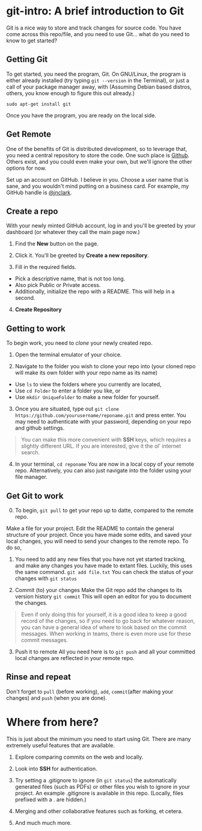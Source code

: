 # git-intro: A brief introduction to Git

Git is a nice way to store and track changes for source code.  You
have come across this repo/file, and you need to use Git... what do
you need to know to get started?

## Getting Git

To get started, you need the program, Git. On GNU/Linux, the program
is either already installed (try typing `git --version` in the
Terminal), or just a call of your package manager away, with (Assuming
Debian based distros, others, you know enough to figure this out
already.)

```
sudo apt-get install git
```

Once you have the program, you are ready on the local side.

## Get Remote

One of the benefits of Git is distributed development, so to leverage
that, you need a central repository to store the code. One such place
is [Github](https://github.com). Others exist, and you could even make
your own, but we'll ignore the other options for now.

Set up an account on GitHub. I believe in you. Choose a user name that
is sane, and you wouldn't mind putting on a business card. For
example, my GitHub handle is [@jnclark](https://github.com/jnclark).

## Create a repo

With your newly minted GitHub account, log in and you'll be greeted by
your dashboard (or whatever they call the main page now.)

1. Find the **New** button on the page.

2. Click it. You'll be greeted by **Create a new repository**.

3. Fill in the required fields.

  - Pick a descriptive name, that is not too long.
  - Also pick Public or Private access.
  - Additionally, initialize the repo with a README. This will help in a second.

4. **Create Repository**

## Getting to work

To begin work, you need to *clone* your newly created repo.

1. Open the terminal emulator of your choice.

2. Navigate to the folder you wish to clone your repo into (your
cloned repo will make its own folder with your repo name as its name)

  - Use `ls` to view the folders where you currently are located,
  - Use `cd Folder` to enter a folder you like, or
  - Use `mkdir UniqueFolder` to make a new folder for yourself.

3. Once you are situated, type out
`git clone https://github.com/yourusername/reponame.git`
and press enter. You may need to authenticate with your password,
depending on your repo and github settings.

> You can make this more convenient with **SSH** keys, which requires
a slightly different URL. If you are interested, give it the ol'
internet search.

4. In your terminal, `cd reponame` You are now in a local copy of your
remote repo.  Alternatively, you can also just navigate into the
folder using your file manager.

## Get Git to work

0. To begin, `git pull` to get your repo up to datte, compared to the
remote repo.

Make a file for your project. Edit the README to contain the general
structure of your project. Once you have made some edits, and saved
your local changes, you will need to send your changes to the remote
repo. To do so,

1. You need to add any new files that you have not yet started
tracking, and make any changes you have made to extant files. Luckily,
this uses the same command. `git add file.txt` You can check the
status of your changes with `git status`

2. Commit (to) your changes Make the Git repo add the changes to its
version history `git commit` This will open an editor for you to
document the changes.

> Even if only doing this for yourself, it is a good idea to keep a
good record of the changes, so if you need to go back for whatever
reason, you can have a general idea of where to look based on the
commit messages. When working in teams, there is even more use for
these commit messages.

3. Push it to remote All you need here is to `git push` and all your
committed local changes are reflected in your remote repo.

## Rinse and repeat

Don't forget to `pull` (before working), `add`, `commit`(after making
your changes) and `push` (when you are done).

# Where from here?

This is just about the minimum you need to start using Git. There are
many extremely useful features that are available.

1. Explore comparing commits on the web and locally.

2. Look into **SSH** for authentication.

3. Try setting a .gitignore to ignore (in `git status`) the
automatically generated files (such as PDFs) or other files you wish
to ignore in your project. An example .gitignore is available in this
repo. (Locally, files prefixed with a . are hidden.)

4. Merging and other collaborative features such as forking, et cetera.

5. And much much more.